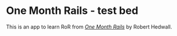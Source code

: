 # One Month Rails - test bed

This is an app to learn RoR from [*One Month Rails*](http://onemonthrails.com) by Robert Hedwall.